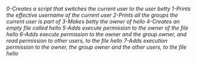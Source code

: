 *0-Creates a script that switches the current user to the user betty*
*1-Prints the effective username of the current user*
*2-Prints all the groups the current user is part of*
*3-Makes betty the owner of hello*
*4-Creates an empty file called hello*
*5-Adds execute permission to the owner of the file hello*
*6-Adds execute permission to the owner and the group owner, and read permission to other users, to the file hello*
*7-Adds execution permission to the owner, the group owner and the other users, to the file hello*
